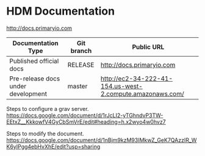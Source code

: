 # HDM Documentation

http://docs.primaryio.com  

|Documentation Type| Git branch| Public URL|
|--|---|---|
|Published official docs| RELEASE | http://docs.primaryio.com  |
|Pre-release docs under development | master | http://ec2-34-222-41-154.us-west-2.compute.amazonaws.com/ |
  
Steps to configure a grav server.
https://docs.google.com/document/d/1rJcLI2-yTGhndvP3TW-EEtxZ__KkkowfV4GyCbSmVrE/edit#heading=h.x2wyo4w0hvz7

Steps to modify the document.
https://docs.google.com/document/d/1nBjm9kzM93IMkwZ_GeK7QAzzIR_WK6yIPgg4ebHvXhE/edit?usp=sharing

